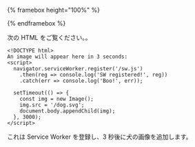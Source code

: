 {% framebox height="100%" %}

<style>
.lifecycle-diagram {
  width: 100%;
  height: auto;
  display: block;
}
</style>

{% endframebox %}

次の HTML をご覧ください。。

```
<!DOCTYPE html>
An image will appear here in 3 seconds:
<script>
  navigator.serviceWorker.register('/sw.js')
    .then(reg => console.log('SW registered!', reg))
    .catch(err => console.log('Boo!', err));

  setTimeout(() => {
    const img = new Image();
    img.src = '/dog.svg';
    document.body.appendChild(img);
  }, 3000);
</script>
```

これは Service Worker を登録し、3 秒後に犬の画像を追加します。

